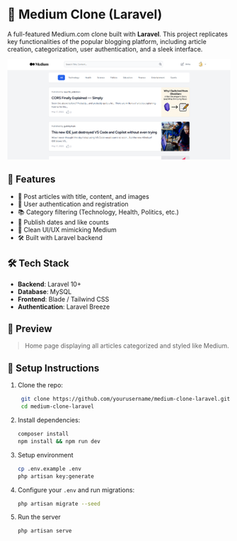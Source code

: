 # 📝 Medium Clone (Laravel)

A full-featured Medium.com clone built with **Laravel**. This project replicates key functionalities of the popular blogging platform, including article creation, categorization, user authentication, and a sleek interface.

![Medium Clone Screenshot](./screenshot_project.png)

## 🚀 Features

- 🧾 Post articles with title, content, and images
- 🔐 User authentication and registration
- 📚 Category filtering (Technology, Health, Politics, etc.)
- 📅 Publish dates and like counts
- 🧭 Clean UI/UX mimicking Medium
- 🛠 Built with Laravel backend

## 🛠 Tech Stack

- **Backend**: Laravel 10+
- **Database**: MySQL
- **Frontend**: Blade / Tailwind CSS
- **Authentication**: Laravel Breeze

## 📸 Preview

> Home page displaying all articles categorized and styled like Medium.

## 📂 Setup Instructions

1. Clone the repo:
   ```bash
    git clone https://github.com/yourusername/medium-clone-laravel.git
    cd medium-clone-laravel
    ```
2. Install dependencies:
    ```bash
    composer install
    npm install && npm run dev
    ```
3. Setup environment
    ```bash
    cp .env.example .env
    php artisan key:generate
    ```
4. Configure your ```.env``` and run migrations:
    ```bash
    php artisan migrate --seed
    ```
5. Run the server
    ```bash
    php artisan serve
    ```

